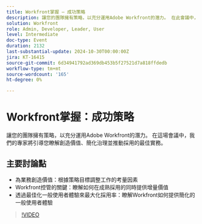 ```yaml
---
title: Workfront掌握 — 成功策略
description: 讓您的團隊擁有策略，以充分運用Adobe Workfront的潛力。 在此會議中，我們的專家將引導您瞭解可帶來價值、簡化控管並推動採用的最佳實務。關鍵討論點：為業務提供價值 — 根據策略目標調整工作的考量因素Workfront控管的關鍵 — 瞭解如何在成熟採用的同時提供增量價值透過最佳化一般使用者體驗來最大化採用 — 瞭解Workfront如何提供簡化的一般使用者體驗
solution: Workfront
role: Admin, Developer, Leader, User
level: Intermediate
doc-type: Event
duration: 2132
last-substantial-update: 2024-10-30T00:00:00Z
jira: KT-16415
source-git-commit: 6d34941792ad369db453b5f27521d7a818ffdedb
workflow-type: tm+mt
source-wordcount: '165'
ht-degree: 0%

---
```



# Workfront掌握：成功策略

讓您的團隊擁有策略，以充分運用Adobe Workfront的潛力。 在這場會議中，我們的專家將引導您瞭解創造價值、簡化治理並推動採用的最佳實務。

## 主要討論點

* 為業務創造價值：根據策略目標調整工作的考量因素
* Workfront控管的關鍵：瞭解如何在成熟採用的同時提供增量價值
* 透過最佳化一般使用者體驗來最大化採用率：瞭解Workfront如何提供簡化的一般使用者體驗

>[!VIDEO](https://video.tv.adobe.com/v/3435746/?learn=on)
